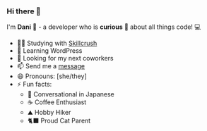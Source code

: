 ### Hi there 👋

I'm **Dani** :herb: - a developer who is **curious** :eyes: about all things code! 💻
- 👩‍💻 Studying with [Skillcrush](https://skillcrush.com) 
- 🌱 Learning WordPress
- 👯 Looking for my next coworkers
- 📫 Send me a [message](mailto:ddarling212@gmail.com)
- 😄 Pronouns: [she/they] 
- ⚡ Fun facts: 
  * 🙊 Conversational in Japanese
  *  ☕ Coffee Enthusiast
  * ⛰️ Hobby Hiker
  * 🐈‍⬛ Proud Cat Parent
